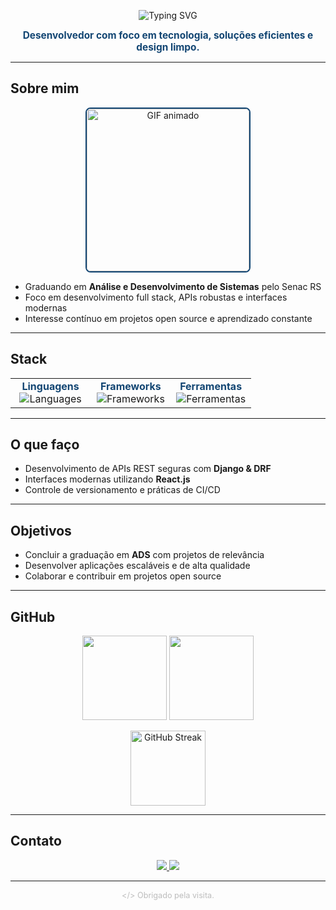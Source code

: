 <!--
README Clean & Profissional — Base color: #134673
Você pode adicionar um GIF na seção "Sobre mim" onde indicado.
-->

<p align="center">
  <img src="https://readme-typing-svg.demolab.com?font=Fira+Code&size=28&duration=2000&pause=900&color=134673&center=true&vCenter=true&width=500&lines=Eduardo+Paim;Full+Stack+Developer;Senac+RS+%7C+19+y%2Fo" alt="Typing SVG" />
</p>

<p align="center">
  <b style="font-size:1.1em;color:#134673;">
    Desenvolvedor com foco em tecnologia, soluções eficientes e design limpo.
  </b>
</p>

---

## Sobre mim

<p align="center">
  <!-- Adicione seu GIF profissional aqui -->
  <img src="COLE-SEU-GIF-AQUI.gif" alt="GIF animado" width="260" style="border-radius:8px; border:2px solid #134673;">
</p>

<ul>
  <li>Graduando em <b>Análise e Desenvolvimento de Sistemas</b> pelo Senac RS</li>
  <li>Foco em desenvolvimento full stack, APIs robustas e interfaces modernas</li>
  <li>Interesse contínuo em projetos open source e aprendizado constante</li>
</ul>

---

## Stack

<table align="center" style="border:none;">
  <tr>
    <td align="center" width="33%">
      <b style="color:#134673;">Linguagens</b><br>
      <img src="https://skillicons.dev/icons?i=python,js,ts,php,java,cpp,html,css,postgres&theme=light" alt="Languages" />
    </td>
    <td align="center" width="33%">
      <b style="color:#134673;">Frameworks</b><br>
      <img src="https://skillicons.dev/icons?i=django,react,nodejs&theme=light" alt="Frameworks" />
    </td>
    <td align="center" width="33%">
      <b style="color:#134673;">Ferramentas</b><br>
      <img src="https://skillicons.dev/icons?i=git,github,gitlab,vscode,postman&theme=light" alt="Ferramentas" />
    </td>
  </tr>
</table>

---

## O que faço

- Desenvolvimento de APIs REST seguras com <b>Django & DRF</b>
- Interfaces modernas utilizando <b>React.js</b>
- Controle de versionamento e práticas de CI/CD

---

## Objetivos

- Concluir a graduação em <b>ADS</b> com projetos de relevância
- Desenvolver aplicações escaláveis e de alta qualidade
- Colaborar e contribuir em projetos open source

---

## GitHub

<p align="center">
  <img src="https://github-readme-stats.vercel.app/api?username=Edu-2de&show_icons=true&theme=react&hide_border=true&hide_title=true&include_all_commits=true&count_private=true" height="135"/>
  <img src="https://github-readme-stats.vercel.app/api/top-langs/?username=Edu-2de&layout=compact&theme=react&hide_border=true&hide_title=true" height="135"/>
</p>
<p align="center">
  <img src="https://github-readme-streak-stats.herokuapp.com/?user=Edu-2de&theme=react&hide_border=true&background=FFFFFF00&fire=134673&currStreakLabel=134673" alt="GitHub Streak" height="120"/>
</p>

---

## Contato

<p align="center">
  <a href="mailto:edupaim1712@gmail.com" target="_blank">
    <img src="https://img.shields.io/badge/Email-134673?style=for-the-badge&logo=gmail&logoColor=white" />
  </a>
  <a href="https://www.instagram.com/edu.2de/" target="_blank">
    <img src="https://img.shields.io/badge/Instagram-134673?style=for-the-badge&logo=instagram&logoColor=white" />
  </a>
</p>

---

<p align="center" style="color:#bdbdbd;font-size:0.95rem;">
  <sub>&lt;/&gt; Obrigado pela visita.</sub>
</p>
